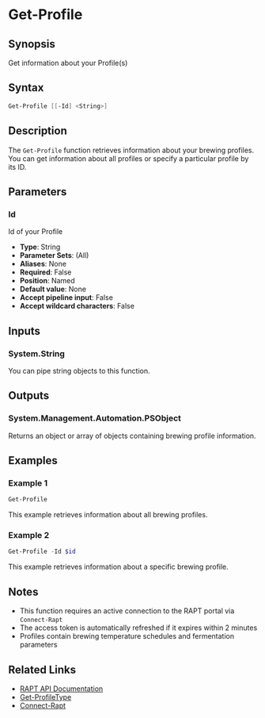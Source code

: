 # Get-Profile

## Synopsis

Get information about your Profile(s)

## Syntax

```powershell
Get-Profile [[-Id] <String>]
```

## Description

The `Get-Profile` function retrieves information about your brewing profiles. You can get information about all profiles or specify a particular profile by its ID.

## Parameters

### Id

Id of your Profile

- **Type**: String
- **Parameter Sets**: (All)
- **Aliases**: None
- **Required**: False
- **Position**: Named
- **Default value**: None
- **Accept pipeline input**: False
- **Accept wildcard characters**: False

## Inputs

### System.String

You can pipe string objects to this function.

## Outputs

### System.Management.Automation.PSObject

Returns an object or array of objects containing brewing profile information.

## Examples

### Example 1

```powershell
Get-Profile
```

This example retrieves information about all brewing profiles.

### Example 2

```powershell
Get-Profile -Id $id
```

This example retrieves information about a specific brewing profile.

## Notes

- This function requires an active connection to the RAPT portal via `Connect-Rapt`
- The access token is automatically refreshed if it expires within 2 minutes
- Profiles contain brewing temperature schedules and fermentation parameters

## Related Links

- [RAPT API Documentation](https://api.rapt.io/index.html)
- [Get-ProfileType](Get-ProfileType.md)
- [Connect-Rapt](Connect-Rapt.md)
